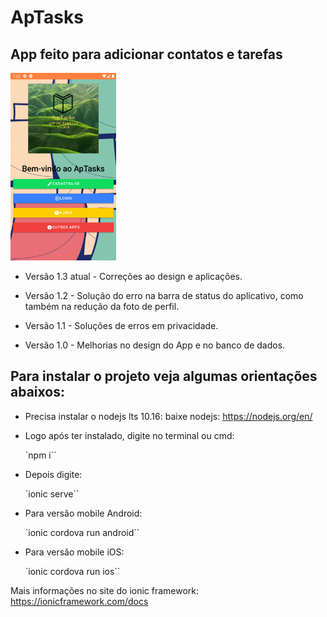 # ApTasks
   
## App feito para adicionar contatos e tarefas

<div align='left'>
  <div>
    <img height='300px' width='auto' src='src/assets/imgs/Screenshot_1689438758.png'/>
  </div>
</div>

- Versão 1.3 atual - Correções ao design e aplicações.

- Versão 1.2 - Solução do erro na barra de status do aplicativo, 
como também na redução da foto de perfil.

- Versão 1.1 - Soluções de erros em privacidade.

- Versão 1.0 - Melhorias no design do App e no banco de dados.

## Para instalar o projeto veja algumas orientações abaixos:

 - Precisa instalar o nodejs lts 10.16:
    baixe nodejs: https://nodejs.org/en/

 - Logo após ter instalado, digite no terminal ou cmd:
    
    `npm i`` 
    
 - Depois digite: 
   
   `ionic serve``

 - Para versão mobile Android: 
    
    `ionic cordova run android`` 
    
 - Para versão mobile iOS:   
 
    `ionic cordova run ios``

Mais informações no site do ionic framework: 
    https://ionicframework.com/docs
    

